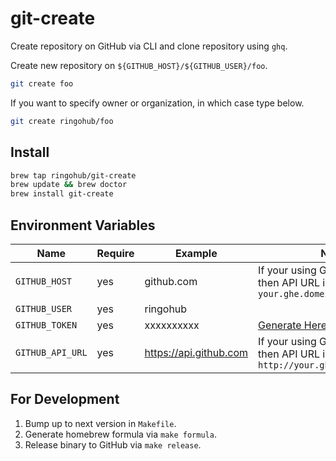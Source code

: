 # git-create

Create repository on GitHub via CLI and clone repository using `ghq`.

Create new repository on `${GITHUB_HOST}/${GITHUB_USER}/foo`.

```sh
git create foo
```

If you want to specify owner or organization, in which case type below.

```sh
git create ringohub/foo
```

## Install

```bash
brew tap ringohub/git-create
brew update && brew doctor
brew install git-create
```

## Environment Variables

| Name             | Require | Example                | Note                                                                                   |
| ---------------- | ------- | ---------------------- | -------------------------------------------------------------------------------------- |
| `GITHUB_HOST`    | yes     | github.com             | If your using GitHub Enterprise then API URL is like a `your.ghe.domein`               |
| `GITHUB_USER`    | yes     | ringohub               |                                                                                        |
| `GITHUB_TOKEN`   | yes     | xxxxxxxxxx             | [Generate Here](https://github.com/settings/tokens)                                    |
| `GITHUB_API_URL` | yes     | https://api.github.com | If your using GitHub Enterprise then API URL is like a `http://your.ghe.domein/api/v3` |

## For Development

1. Bump up to next version in `Makefile`.
2. Generate homebrew formula via `make formula`.
3. Release binary to GitHub via `make release`.


```
